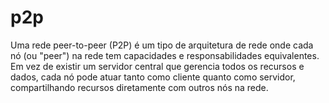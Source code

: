 # p2p
Uma rede peer-to-peer (P2P) é um tipo de arquitetura de rede onde cada nó (ou "peer") na rede tem capacidades e responsabilidades equivalentes. Em vez de existir um servidor central que gerencia todos os recursos e dados, cada nó pode atuar tanto como cliente quanto como servidor, compartilhando recursos diretamente com outros nós na rede.
